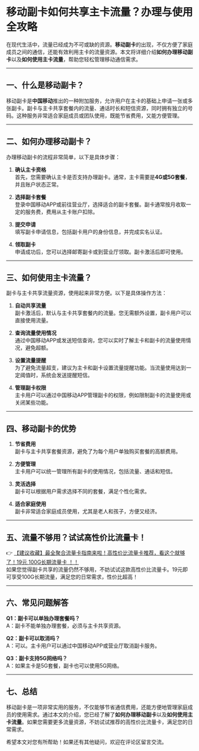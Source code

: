 # 移动副卡如何共享主卡流量？办理与使用全攻略

在现代生活中，流量已经成为不可或缺的资源。**移动副卡**的出现，不仅方便了家庭成员之间的通信，还能有效利用主卡的流量资源。本文将详细介绍**如何办理移动副卡**以及**如何使用主卡流量**，帮助您轻松管理移动通信需求。

---

## 一、什么是移动副卡？

移动副卡是**中国移动**推出的一种附加服务，允许用户在主卡的基础上申请一张或多张副卡。副卡与主卡共享套餐内的流量、通话时长和短信资源，同时拥有独立的号码。这种服务非常适合家庭成员或团队使用，既能节省费用，又能方便管理。

---

## 二、如何办理移动副卡？

办理移动副卡的流程非常简单，以下是具体步骤：

1. **确认主卡资格**  
   首先，您需要确认主卡是否支持办理副卡。通常，主卡需要是**4G或5G套餐**，并且账户状态正常。

2. **选择副卡套餐**  
   登录中国移动APP或前往营业厅，选择适合的副卡套餐。副卡通常按月收取一定的服务费，费用从主卡账户扣除。

3. **提交申请**  
   填写副卡申请信息，包括副卡用户的身份信息，并完成实名认证。

4. **领取副卡**  
   申请成功后，您可以选择邮寄副卡或到营业厅领取。副卡激活后即可使用。

---

## 三、如何使用主卡流量？

副卡与主卡共享流量资源，使用起来非常方便。以下是具体操作方法：

1. **自动共享流量**  
   副卡激活后，默认与主卡共享套餐内的流量。您无需额外设置，副卡用户可以直接使用流量。

2. **查询流量使用情况**  
   通过中国移动APP或发送短信查询，您可以实时了解主卡和副卡的流量使用情况，避免超额。

3. **设置流量提醒**  
   为了避免流量超支，建议为主卡和副卡设置流量提醒功能。当流量使用达到一定阈值时，系统会发送提醒短信。

4. **管理副卡权限**  
   主卡用户可以通过中国移动APP管理副卡的权限，例如限制副卡的流量使用或关闭某些功能。

---

## 四、移动副卡的优势

1. **节省费用**  
   副卡与主卡共享套餐资源，避免了为每个用户单独购买套餐的高额费用。

2. **方便管理**  
   主卡用户可以统一管理所有副卡的使用情况，包括流量、通话和短信。

3. **灵活选择**  
   副卡可以根据用户需求选择不同的套餐，满足个性化需求。

4. **适合家庭使用**  
   副卡非常适合家庭成员使用，尤其是老人和孩子，方便又经济。

---

## 五、流量不够用？试试高性价比流量卡！

👉 [【建议收藏】最全聚合流量卡指南来啦！高性价比流量卡推荐，看这个就够了！19元 100G长期流量卡 ！！](https://bit.ly/Liuliangka)  
如果您觉得副卡共享的流量仍然不够用，不妨试试这款高性价比流量卡。19元即可享受100G长期流量，满足您的日常需求，性价比超高！

---

## 六、常见问题解答

**Q1：副卡可以单独办理套餐吗？**  
A：副卡不能单独办理套餐，必须与主卡共享资源。

**Q2：副卡可以取消吗？**  
A：可以。主卡用户可以通过中国移动APP或营业厅取消副卡服务。

**Q3：副卡支持5G网络吗？**  
A：如果主卡是5G套餐，副卡也可以使用5G网络。

---

## 七、总结

移动副卡是一项非常实用的服务，不仅能够节省通信费用，还能方便地管理家庭成员的使用需求。通过本文的介绍，您已经了解了**如何办理移动副卡**以及**如何使用主卡流量**。如果您需要更多流量资源，不妨试试推荐的高性价比流量卡，满足您的日常需求。

希望本文对您有所帮助！如果还有其他疑问，欢迎在评论区留言交流。